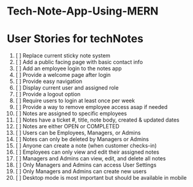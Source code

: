 # Tech-Note-App-Using-MERN
# User Stories for techNotes 
1. [ ] Replace current sticky note system 
2. [ ] Add a public facing page with basic contact info  
3. [ ] Add an employee login to the notes app  
4. [ ] Provide a welcome page after login  
5. [ ] Provide easy navigation 
6. [ ] Display current user and assigned role 
7. [ ] Provide a logout option 
8. [ ] Require users to login at least once per week 
9. [ ] Provide a way to remove employee access asap if needed  
10. [ ] Notes are assigned to specific employees  
11. [ ] Notes have a ticket #, title, note body, created &amp; updated dates 
12. [ ] Notes are either OPEN or COMPLETED  
13. [ ] Users can be Employees, Managers, or Admins  
14. [ ] Notes can only be deleted by Managers or Admins 
15. [ ] Anyone can create a note (when customer checks-in) 
16. [ ] Employees can only view and edit their assigned notes  
17. [ ] Managers and Admins can view, edit, and delete all notes  
18. [ ] Only Managers and Admins can access User Settings  
19. [ ] Only Managers and Admins can create new users 
20. [ ] Desktop mode is most important but should be available in mobile 
